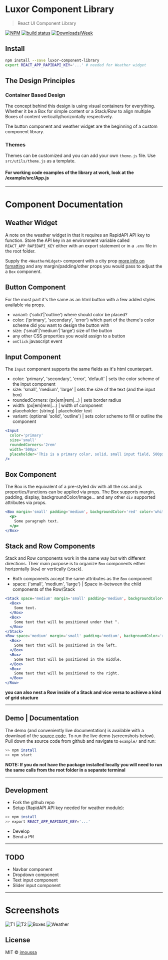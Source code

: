 # Luxor Component Library

> React UI Component Library

[![NPM](https://img.shields.io/npm/v/luxor-component-library)](https://www.npmjs.com/package/luxor-component-library) [![build status](https://img.shields.io/travis/com/jmoussa/luxor-component-library?label=Build%20Status)](https://travis-ci.com/github/jmoussa/luxor-component-library/builds/) [![Downloads/Week](https://img.shields.io/npm/dw/luxor-component-library)](https://www.npmjs.com/package/luxor-component-library)

## Install

```bash
npm install --save luxor-component-library
export REACT_APP_RAPIDAPI_KEY='...' # needed for Weather widget
```

## The Design Principles

### Container Based Design

The concept behind this design is using visual containers for everything. 
Whether it be a Box for simple content or a Stack/Row to align multiple Boxes of content vertically/horizontally respectively. 

The button component and weather widget are the beginning of a custom component library.

### Themes

Themes can be customized and you can add your own `theme.js` file. 
Use `src/utils/theme.js` as a template.

#### For working code examples of the library at work, look at the /example/src/App.js

---

# Component Documentation 

## Weather Widget

A note on the weather widget in that it requires an RapidAPI API key to function. Store the API key in an environment variable called `REACT_APP_RAPIDAPI_KEY` either with an export statement or in a `.env` file in the root folder.

Supply the `<WeatherWidget>` compoent with a city prop [more info on fomatting]() and any margin/padding/other props you would pass to adjust the a `Box` component. 


## Button Component

For the most part it's the same as an html button with a few added styles available via props.
- variant: ('solid'|'outline') where should color be placed?
- color: ('primary', 'secondary', 'error') which part of the theme's color scheme did you want to design the button with
- size: ('small'|'medium'|'large') size of the button
- any other CSS properties you would assign to a button
- `onClick` javascript event 

## Input Component

The  `Input` component supports the same fields as it's html counterpart.
- color: 'primary', 'secondary', 'error', 'default' | sets the color scheme of the input component
- size: 'small', 'medium', 'large' | sets the size of the text (and the input box)
- roundedCorners: (px|em|rem|...) | sets border radius
- width: (px|em|rem|...) | width of component
- placeholder: (string) | placeholder text
- variant: (optional 'solid', 'outline') | sets color scheme to fill or outline the component

```jsx
<Input
  color='primary'
  size='small'
  roundedCorners='2rem'
  width='500px'
  placeholder='This is a primary color, solid, small input field, 500px wide'
/>
```

## Box Component

The Box is the equivalent of a pre-styled div with all the css and js properties/functions can be applied via props.
The Box supports margin, padding, display, backgroundColor/Image... and any other `div` supported attributes via props.
```jsx
<Box margin='small' padding='medium', backgroundColor='red' color='white' display='block'>
  <p>
    Some paragraph text. 
  </p>
</Box>
```

## Stack and Row Components

Stack and Row components work in the same way but with different directions. 
Their main purpose is to organize `Box` components either horizontally (`Row`) or vertically (`Stack`).
- Both components accept the same attributes as the `Box` component
- space: ('small', 'medium', 'large') | Space in-between the child components of the Row/Stack 
```jsx
<Stack space='medium' margin='small' padding='medium', backgroundColor='red' color='white' display='block'>
  <Box>
    Some text. 
  </Box>
  <Box>
    Some text that will be positioned under that ^. 
  </Box>
</Stack>
<Row space='medium' margin='small' padding='medium', backgroundColor='red' color='white' display='block'>
  <Box>
    Some text that will be positioned in the left. 
  </Box> 
  <Box>
    Some text that will be positioned in the middle. 
  </Box>
  <Box>
    Some text that will be positioned to the right. 
  </Box>
</Row>
```
__you can also nest a Row inside of a Stack and vice versa to achieve a kind of grid stucture__

---

## Demo | Documentation
The demo (and conveniently live documentation) is available with a download of the [source code](https://github.com/jmoussa/luxor-component-library).
To run the live demo (screenshots below). Pull down the source code from github and navigate to `example/` and run:
```bash
>> npm install
>> npm start
```
**NOTE: If you do not have the package installed locally you will need to run the same calls from the root folder in a separate terminal**

---

## Development

- Fork the github repo
- Setup (RapidAPI API key needed for weather module):
```bash
>> npm install
>> export REACT_APP_RAPIDAPI_KEY='...' 
```
- Develop
- Send a PR

--- 

## TODO

- Navbar component
- Dropdown component
- Text input component
- Slider input component

---

# Screenshots

![T1](./screenshots/1.jpg?raw=true)
![T2](./screenshots/2.jpg?raw=true)
![Boxes](./screenshots/Boxes.jpg?raw=true)
![Weather](./screenshots/weather.jpg?raw=true)

## License

MIT © [jmoussa](https://github.com/jmoussa)
